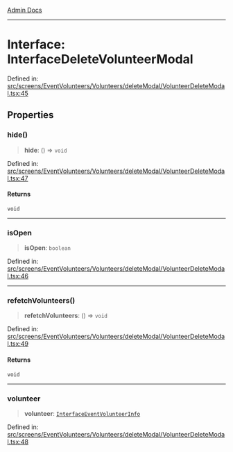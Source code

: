 [Admin Docs](/)

***

# Interface: InterfaceDeleteVolunteerModal

Defined in: [src/screens/EventVolunteers/Volunteers/deleteModal/VolunteerDeleteModal.tsx:45](https://github.com/PalisadoesFoundation/talawa-admin/blob/main/src/screens/EventVolunteers/Volunteers/deleteModal/VolunteerDeleteModal.tsx#L45)

## Properties

### hide()

> **hide**: () => `void`

Defined in: [src/screens/EventVolunteers/Volunteers/deleteModal/VolunteerDeleteModal.tsx:47](https://github.com/PalisadoesFoundation/talawa-admin/blob/main/src/screens/EventVolunteers/Volunteers/deleteModal/VolunteerDeleteModal.tsx#L47)

#### Returns

`void`

***

### isOpen

> **isOpen**: `boolean`

Defined in: [src/screens/EventVolunteers/Volunteers/deleteModal/VolunteerDeleteModal.tsx:46](https://github.com/PalisadoesFoundation/talawa-admin/blob/main/src/screens/EventVolunteers/Volunteers/deleteModal/VolunteerDeleteModal.tsx#L46)

***

### refetchVolunteers()

> **refetchVolunteers**: () => `void`

Defined in: [src/screens/EventVolunteers/Volunteers/deleteModal/VolunteerDeleteModal.tsx:49](https://github.com/PalisadoesFoundation/talawa-admin/blob/main/src/screens/EventVolunteers/Volunteers/deleteModal/VolunteerDeleteModal.tsx#L49)

#### Returns

`void`

***

### volunteer

> **volunteer**: [`InterfaceEventVolunteerInfo`](../../../../../../utils/interfaces/interfaces/InterfaceEventVolunteerInfo.md)

Defined in: [src/screens/EventVolunteers/Volunteers/deleteModal/VolunteerDeleteModal.tsx:48](https://github.com/PalisadoesFoundation/talawa-admin/blob/main/src/screens/EventVolunteers/Volunteers/deleteModal/VolunteerDeleteModal.tsx#L48)

